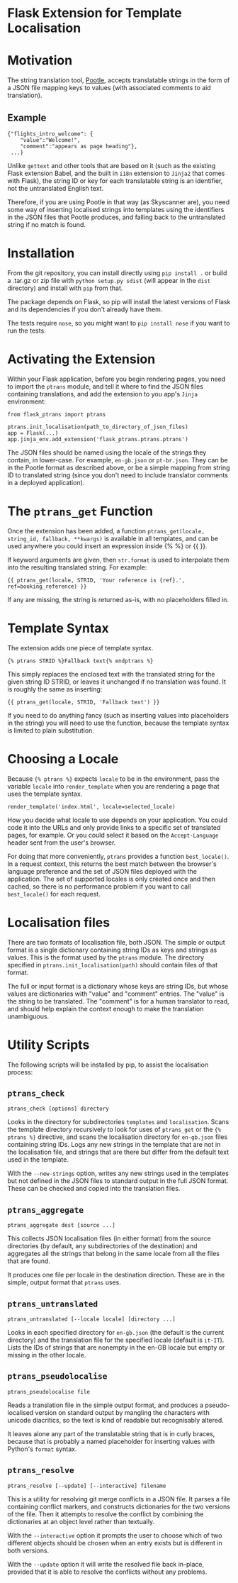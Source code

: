 Flask Extension for Template Localisation
=========================================

# Motivation

The string translation tool, [Pootle](https://github.com/translate/pootle), accepts translatable strings in the form of a JSON
file mapping keys to values (with associated comments to aid translation).

## Example

    {"flights_intro_welcome": {
        "value":"Welcome!",
        "comment":"appears as page heading"},
     ...}

Unlike `gettext` and other tools that are based on it (such as the existing Flask extension Babel,
and the built in `i18n` extension to `Jinja2` that comes with Flask), the string ID or key for 
each translatable string is an identifier, not the untranslated English text.

Therefore, if you are using Pootle in that way (as Skyscanner are), you need some way of inserting
localised strings into templates using the identifiers in the JSON files that Pootle produces, and
falling back to the untranslated string if no match is found.


# Installation

From the git repository, you can install directly using `pip install .` or build a .tar.gz or zip file
with `python setup.py sdist` (will appear in the `dist` directory) and install with `pip` from that.

The package depends on Flask, so pip will install the latest
versions of Flask and its dependencies if you don't already have them.

The tests require `nose`, so you might want to `pip install nose` if you want to run the tests.


# Activating the Extension

Within your Flask application, before you begin rendering pages, you need to import the `ptrans`
module, and tell it where to find the JSON files containing translations, and add the extension
to you app's `Jinja` environment:

    from flask_ptrans import ptrans
    
    ptrans.init_localisation(path_to_directory_of_json_files)
    app = Flask(...)
    app.jinja_env.add_extension('flask_ptrans.ptrans.ptrans')

The JSON files should be named using the locale of the strings they contain, in lower-case. For example,
`en-gb.json` or `pt-br.json`. They can be in the Pootle format as described above, or be a simple mapping from
string ID to translated string (since you don't need to include translator comments in a deployed application).


# The `ptrans_get` Function

Once the extension has been added, a function `ptrans_get(locale, string_id, fallback, **kwargs)` is available
in all templates, and can be used anywhere you could insert an expression inside {% %} or {{ }}.

If keyword arguments are given, then `str.format` is used to interpolate them into the resulting translated
string. For example:

    {{ ptrans_get(locale, STRID, 'Your reference is {ref}.', ref=booking_reference) }}

If any are missing, the string is returned as-is, with no placeholders filled in.


# Template Syntax

The extension adds one piece of template syntax.

    {% ptrans STRID %}Fallback text{% endptrans %}

This simply replaces the enclosed text with the translated string for the given string ID STRID, or leaves
it unchanged if no translation was found. It is roughly the same as inserting:

    {{ ptrans_get(locale, STRID, 'Fallback text') }}

If you need to do anything fancy (such as inserting values into placeholders in the string) you will
need to use the function, because the template syntax is limited to plain substitution.


# Choosing a Locale

Because `{% ptrans %}` expects `locale` to be in the environment, pass the variable `locale` into `render_template`
when you are rendering a page that uses the template syntax.

    render_template('index.html', locale=selected_locale)

How you decide what locale to use depends on your application. You could code it into the URLs and only provide
links to a specific set of translated pages, for example. Or you could select it based on the `Accept-Language` header
sent from the user's browser.

For doing that more conveniently, `ptrans` provides a function `best_locale()`. In a request context, this
returns the best match between the browser's language preference and the set of JSON files deployed with the
application. The set of supported locales is only created once and then cached, so there is no performance
problem if you want to call `best_locale()` for each request.


# Localisation files

There are two formats of localisation file, both JSON. The simple or output format is a single dictionary containing
string IDs as keys and strings as values. This is the format used by the `ptrans` module. The directory specified in 
`ptrans.init_localisation(path)` should contain files of that format.

The full or input format is a dictionary whose keys are string IDs, but whose values are dictionaries with "value"
and "comment" entries. The "value" is the string to be translated. The "comment" is for a human translator to read,
and should help explain the context enough to make the translation unambiguous.


# Utility Scripts

The following scripts will be installed by pip, to assist the localisation process:

## `ptrans_check`

    ptrans_check [options] directory

Looks in the directory for subdirectories `templates` and `localisation`. Scans the template directory recursively to
look for uses of `ptrans_get` or the `{% ptrans %}` directive, and scans the localisation directory for
`en-gb.json` files containing string IDs. Logs any new strings in the template that are not in the localisation file,
and strings that are there but differ from the default text used in the template.

With the `--new-strings` option, writes any new strings used in the templates but not defined in the JSON files to
standard output in the full JSON format. These can be checked and copied into the translation files.

## `ptrans_aggregate`

    ptrans_aggregate dest [source ...]

This collects JSON localisation files (in either format) from the source directories (by default, any subdirectories of
the destination) and aggregates all the strings that belong in the same locale from all the files that are found.
 
It produces one file per locale in the destination direction. These are in the simple, output format that `ptrans` uses.

## `ptrans_untranslated`

    ptrans_untranslated [--locale locale] [directory ...]

Looks in each specified directory for `en-gb.json` (the default is the current directory) and the translation file for
the specified locale (default is `it-IT`). Lists the IDs of strings that are nonempty in the en-GB locale but empty
or missing in the other locale.


## `ptrans_pseudolocalise`

    ptrans_pseudolocalise file

Reads a translation file in the simple output format, and produces a pseudo-localised version on standard output by
mangling the characters with unicode diacritics, so the text is kind of readable but recognisably altered.

It leaves alone any part of the translatable string that is in curly braces, because that is probably a named
placeholder for inserting values with Python's `format` syntax.


## `ptrans_resolve`

    ptrans_resolve [--update] [--interactive] filename

This is a utility for resolving git merge conflicts in a JSON file. It parses a file containing conflict markers,
and constructs dictionaries for the two versions of the file. Then it attempts to resolve the conflict by combining
the dictionaries at an object level rather than textually.

With the `--interactive` option it prompts the user to choose which of two different objects should be chosen when
an entry exists but is different in both versions.

With the `--update` option it will write the resolved file back in-place, provided that it is able to resolve the
conflicts without any problems.
